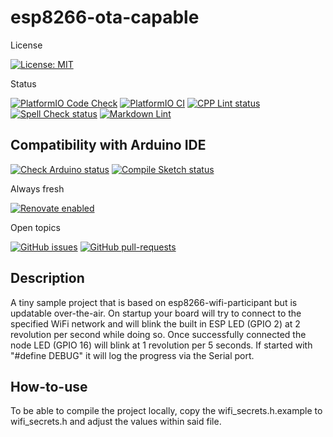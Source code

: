 # esp8266-ota-capable

License

[![License: MIT](https://img.shields.io/badge/License-MIT-yellow.svg)](https://opensource.org/licenses/MIT)

Status

[![PlatformIO Code Check](https://github.com/TheRealArthurDent/esp8266-ota-capable/actions/workflows/platformio-check.yaml/badge.svg)](https://github.com/TheRealArthurDent/esp8266-ota-capable/actions/workflows/platformio-check.yaml)
[![PlatformIO CI](https://github.com/TheRealArthurDent/esp8266-ota-capable/actions/workflows/platformio-ci.yaml/badge.svg)](https://github.com/TheRealArthurDent/esp8266-ota-capable/actions/workflows/platformio-ci.yaml)
[![CPP Lint status](https://github.com/TheRealArthurDent/esp8266-ota-capable/actions/workflows/cpp-lint.yaml/badge.svg)](https://github.com/TheRealArthurDent/esp8266-ota-capable/actions/workflows/cpp-lint.yaml)
[![Spell Check status](https://github.com/TheRealArthurDent/esp8266-ota-capable/actions/workflows/spell-check.yaml/badge.svg)](https://github.com/TheRealArthurDent/esp8266-ota-capable/actions/workflows/spell-check.yaml)
[![Markdown Lint](https://github.com/TheRealArthurDent/esp8266-ota-capable/actions/workflows/markdown-lint.yaml/badge.svg)](https://github.com/TheRealArthurDent/esp8266-ota-capable/actions/workflows/markdown-lint.yaml)

## Compatibility with Arduino IDE

[![Check Arduino status](https://github.com/TheRealArthurDent/esp8266-ota-capable/actions/workflows/check-arduino.yaml/badge.svg)](https://github.com/TheRealArthurDent/esp8266-ota-capable/actions/workflows/check-arduino.yaml)
[![Compile Sketch status](https://github.com/TheRealArthurDent/esp8266-ota-capable/actions/workflows/compile-sketch.yaml/badge.svg)](https://github.com/TheRealArthurDent/esp8266-ota-capable/actions/workflows/compile-sketch.yaml)

Always fresh

[![Renovate enabled](https://img.shields.io/badge/renovate-enabled-brightgreen.svg)](https://renovatebot.com/)

Open topics

[![GitHub issues](https://img.shields.io/github/issues/TheRealArthurDent/esp8266-ota-capable.svg)](https://GitHub.com/TheRealArthurDent/esp8266-ota-capable/issues/)
[![GitHub pull-requests](https://img.shields.io/github/issues-pr/TheRealArthurDent/esp8266-ota-capable.svg)](https://GitHub.com/TheRealArthurDent/esp8266-ota-capable/pull/)

## Description

A tiny sample project that is based on esp8266-wifi-participant
but is updatable over-the-air.
On startup your board will try to connect to the specified WiFi network and will
blink the built in ESP LED (GPIO 2) at 2 revolution per second while doing so.
Once successfully connected the node LED (GPIO 16) will blink at 1 revolution
per 5 seconds.
If started with "#define DEBUG" it will log the progress via the Serial port.

## How-to-use

To be able to compile the project locally, copy the wifi_secrets.h.example
to wifi_secrets.h and adjust the values within said file.
